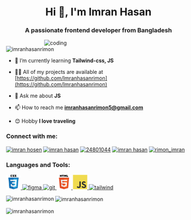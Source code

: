 <h1 align="center">Hi 👋, I'm Imran Hasan</h1>
<h3 align="center">A passionate frontend developer from Bangladesh</h3>

<img align="right" alt="coding" width="400"
    src="https://camo.githubusercontent.com/19db51af5f90f1b152bc0b9078f5fe97053955be5074f03f17019c70345bdcdb/68747470733a2f2f6d69726f2e6d656469756d2e636f6d2f6d61782f313336302f302a37513379765349765f7430696f4a2d5a2e676966">
<p align="left"> <img
        src="https://komarev.com/ghpvc/?username=imranhasanrimon&label=Profile%20views&color=0e75b6&style=flat"
        alt="imranhasanrimon" /> </p>

- 🌱 I’m currently learning **Tailwind-css, JS**

- 👨‍💻 All of my projects are available at [https://github.com/Imranhasanrimon](https://github.com/Imranhasanrimon)

- 💬 Ask me about **JS**

- 📫 How to reach me **imranhasanrimon5@gmail.com**

- 😊 Hobby **I love traveling**

<h3 align="left">Connect with me:</h3>
<p align="left">
    <a href="https://twitter.com/imran hosen" target="blank"><img align="center"
            src="https://raw.githubusercontent.com/rahuldkjain/github-profile-readme-generator/master/src/images/icons/Social/twitter.svg"
            alt="imran hosen" height="30" width="40" /></a>
    <a href="[https://linkedin.com/in/imran hasan](https://www.linkedin.com/in/imran-hasan-537b1a22a/)" target="blank"><img align="center"
            src="https://raw.githubusercontent.com/rahuldkjain/github-profile-readme-generator/master/src/images/icons/Social/linked-in-alt.svg"
            alt="imran hasan" height="30" width="40" /></a>
    <a href="https://stackoverflow.com/users/24801044" target="blank"><img align="center"
            src="https://raw.githubusercontent.com/rahuldkjain/github-profile-readme-generator/master/src/images/icons/Social/stack-overflow.svg"
            alt="24801044" height="30" width="40" /></a>
    <a href="https://fb.com/imran hasan" target="blank"><img align="center"
            src="https://raw.githubusercontent.com/rahuldkjain/github-profile-readme-generator/master/src/images/icons/Social/facebook.svg"
            alt="imran hasan" height="30" width="40" /></a>
    <a href="https://instagram.com/rimon_imran" target="blank"><img align="center"
            src="https://raw.githubusercontent.com/rahuldkjain/github-profile-readme-generator/master/src/images/icons/Social/instagram.svg"
            alt="rimon_imran" height="30" width="40" /></a>
</p>

<h3 align="left">Languages and Tools:</h3>
<p align="left"> <a href="https://www.w3schools.com/css/" target="_blank" rel="noreferrer"> <img
            src="https://raw.githubusercontent.com/devicons/devicon/master/icons/css3/css3-original-wordmark.svg"
            alt="css3" width="40" height="40" /> </a> <a href="https://www.figma.com/" target="_blank" rel="noreferrer">
        <img src="https://www.vectorlogo.zone/logos/figma/figma-icon.svg" alt="figma" width="40" height="40" /> </a> <a
        href="https://git-scm.com/" target="_blank" rel="noreferrer"> <img
            src="https://www.vectorlogo.zone/logos/git-scm/git-scm-icon.svg" alt="git" width="40" height="40" /> </a> <a
        href="https://www.w3.org/html/" target="_blank" rel="noreferrer"> <img
            src="https://raw.githubusercontent.com/devicons/devicon/master/icons/html5/html5-original-wordmark.svg"
            alt="html5" width="40" height="40" /> </a> <a href="https://developer.mozilla.org/en-US/docs/Web/JavaScript"
        target="_blank" rel="noreferrer"> <img
            src="https://raw.githubusercontent.com/devicons/devicon/master/icons/javascript/javascript-original.svg"
            alt="javascript" width="40" height="40" /> </a> <a href="https://tailwindcss.com/" target="_blank"
        rel="noreferrer"> <img src="https://www.vectorlogo.zone/logos/tailwindcss/tailwindcss-icon.svg" alt="tailwind"
            width="40" height="40" /> </a> </p>

<p><img align="left"
        src="https://github-readme-stats.vercel.app/api/top-langs?username=imranhasanrimon&show_icons=true&locale=en&layout=compact"
        alt="imranhasanrimon" /></p>

<p>&nbsp;<img align="center"
        src="https://github-readme-stats.vercel.app/api?username=imranhasanrimon&show_icons=true&locale=en"
        alt="imranhasanrimon" /></p>

<p><img align="center" src="https://github-readme-streak-stats.herokuapp.com/?user=imranhasanrimon&"
        alt="imranhasanrimon" /></p>

